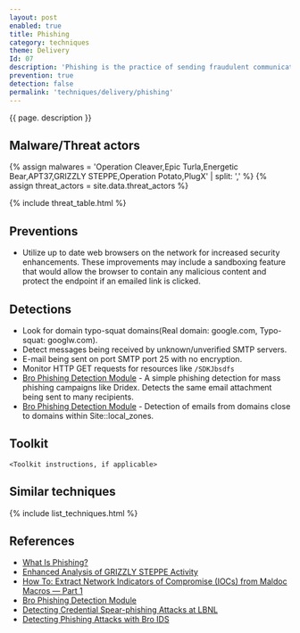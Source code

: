```yaml
---
layout: post
enabled: true
title: Phishing
category: techniques
theme: Delivery
Id: 07
description: 'Phishing is the practice of sending fraudulent communications that appear to come from a reputable source. It is usually done through email. The goal is to steal sensitive data like credit card and login information or to install malware on the victim’s machine.'
prevention: true
detection: false
permalink: 'techniques/delivery/phishing'
---
```

{{ page. description }}

## Malware/Threat actors

<!-- Threat actors table -->
{% assign malwares = 'Operation Cleaver,Epic Turla,Energetic Bear,APT37,GRIZZLY STEPPE,Operation Potato,PlugX' | split: ',' %}
{% assign threat_actors = site.data.threat_actors %}

{% include threat_table.html %}


## Preventions

* Utilize up to date web browsers on the network for increased security enhancements. These improvements may include a sandboxing feature that would allow the browser to contain any malicious content and protect the endpoint if an emailed link is clicked.


## Detections

* Look for domain typo-squat domains(Real domain: google.com, Typo-squat: googlw.com).
* Detect messages being received by unknown/unverified SMTP servers. 
* E-mail being sent on port SMTP port 25 with no encryption.
* Monitor HTTP GET requests for resources like `/SDKJbsdfs`
* [Bro Phishing Detection Module](https://github.com/hosom/bro-phishing) - A simple phishing detection for mass phishing campaigns like Dridex. Detects the same email attachment being sent to many recipients.
* [Bro Phishing Detection Module](https://github.com/hosom/bro-phishing) - Detection of emails from domains close to domains within Site::local_zones.

## Toolkit

`<Toolkit instructions, if applicable>`

## Similar techniques

{% include list_techniques.html %}


## References

* [What Is Phishing?](https://www.cisco.com/c/en/us/products/security/email-security/what-is-phishing.html)
* [Enhanced Analysis of GRIZZLY STEPPE Activity](https://github.com/CyberMonitor/APT_CyberCriminal_Campagin_Collections/blob/master/2017/2017.02.10.Enhanced_Analysis_of_GRIZZLY_STEPPE/AR-17-20045_Enhanced_Analysis_of_GRIZZLY_STEPPE_Activity.pdf)
* [How To: Extract Network Indicators of Compromise (IOCs) from Maldoc Macros — Part 1](https://security-soup.net/extractnetworkindicators-part1/)
* [Bro Phishing Detection Module](https://github.com/hosom/bro-phishing)
* [Detecting Credential Spear-phishing Attacks at LBNL](https://www.zeek.org/brocon2017/slides/spear_phish.pdf)
* [Detecting Phishing Attacks with Bro IDS](https://medium.com/@0xhosom/detecting-phishing-attacks-with-bro-ids-f04cf886f695)

